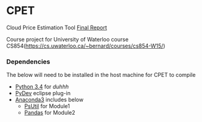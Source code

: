 # CPET
Cloud Price Estimation Tool
[Final Report](http://www.slideshare.net/akshatvaish/cpet-project-report)

Course project for University of Waterloo course CS854(https://cs.uwaterloo.ca/~bernard/courses/cs854-W15/)

### Dependencies
The below will need to be installed in the host machine for CPET to compile

* [Python 3.4](https://docs.python.org/3/) for *duhhh*
* [PyDev](http://pydev.org/manual_101_install.html) eclipse plug-in
* [Anaconda3](http://continuum.io/downloads#py34) includes below
  * [PsUtil](https://pypi.python.org/pypi/psutil) for Module1
  * [Pandas](https://pypi.python.org/pypi/pandas) for Module2
